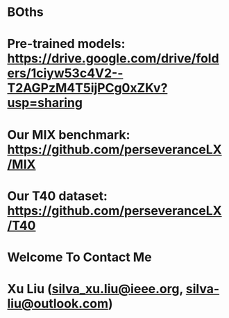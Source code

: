 # BOths

# Pre-trained models: https://drive.google.com/drive/folders/1ciyw53c4V2--T2AGPzM4T5ijPCg0xZKv?usp=sharing

# Our MIX benchmark: https://github.com/perseveranceLX/MIX

# Our T40 dataset: https://github.com/perseveranceLX/T40

# Welcome To Contact Me

# Xu Liu (silva_xu.liu@ieee.org, silva-liu@outlook.com)
